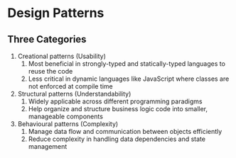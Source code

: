 # Design Patterns <!-- omit in toc -->

## Three Categories

1. Creational patterns (Usability)
   1. Most beneficial in strongly-typed and statically-typed languages to reuse the code
   2. Less critical in dynamic languages like JavaScript where classes are not enforced at compile time
2. Structural patterns (Understandability)
   1. Widely applicable across different programming paradigms
   2. Help organize and structure business logic code into smaller, manageable components
3. Behavioural patterns (Complexity)
   1. Manage data flow and communication between objects efficiently
   2. Reduce complexity in handling data dependencies and state management
